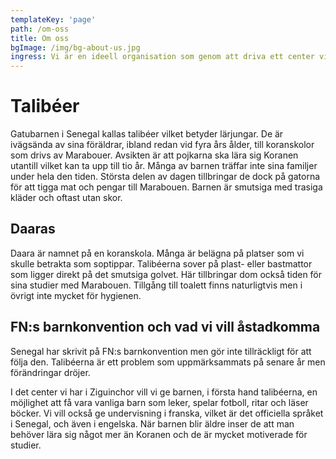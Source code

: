 ```yaml
---
templateKey: 'page'
path: /om-oss
title: Om oss
bgImage: /img/bg-about-us.jpg
ingress: Vi är en ideell organisation som genom att driva ett center vill göra livet lite bättre för gatubarnen i Ziguinchor, en stad i södra Senegal.
---
```

# Talibéer
Gatubarnen i Senegal kallas talibéer vilket betyder lärjungar. De är ivägsända av sina föräldrar, ibland redan vid fyra års ålder, till koranskolor som drivs av Marabouer. Avsikten är att pojkarna ska lära sig Koranen utantill vilket kan ta upp till tio år. Många av barnen träffar inte sina familjer under hela den tiden. Största delen av dagen tillbringar de dock på gatorna för att tigga mat och pengar till Marabouen. Barnen är smutsiga med trasiga kläder och oftast utan skor.

## Daaras
Daara är namnet på en koranskola. Många är belägna på platser som vi skulle betrakta som soptippar. Talibéerna sover på plast- eller bastmattor som ligger direkt på det smutsiga golvet. Här tillbringar dom också tiden för sina studier med Marabouen. Tillgång till toalett finns naturligtvis men i övrigt inte mycket för hygienen. 

## FN:s barnkonvention och vad vi vill åstadkomma
Senegal har skrivit på FN:s barnkonvention men gör inte tillräckligt för att följa den. Talibéerna är ett problem som uppmärksammats på senare år men förändringar dröjer.

I det center vi har i Ziguinchor vill vi ge barnen, i första hand talibéerna, en möjlighet att få vara vanliga barn som leker, spelar fotboll, ritar och läser böcker. Vi vill också ge undervisning i franska, vilket är det officiella språket i Senegal, och även i engelska. När barnen blir äldre inser de att man behöver lära sig något mer än Koranen och de är mycket motiverade för studier.
